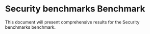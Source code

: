 # Security benchmarks Benchmark

This document will present comprehensive results for the Security benchmarks benchmark.
